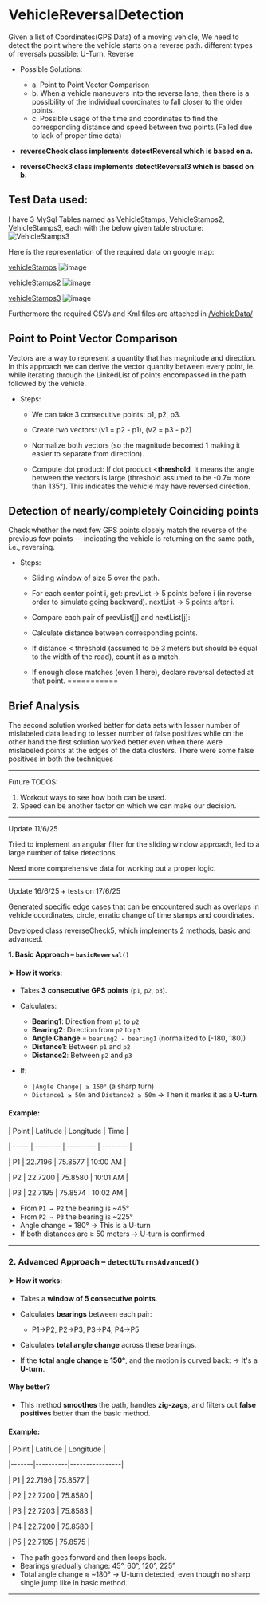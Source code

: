 # VehicleReversalDetection
Given a list of Coordinates(GPS Data) of a moving vehicle, We need to detect  the point where the vehicle starts on a reverse path.
different types of reversals possible: U-Turn, Reverse

* Possible Solutions: 

	* a. Point to Point Vector Comparison
	* b. When a vehicle maneuvers into the reverse lane, then there is a possibility of the individual coordinates to fall closer to the older points.
	* c. Possible usage of the time and coordinates to find the corresponding distance and speed between two points.(Failed due to lack of proper time data)

* **reverseCheck class implements detectReversal which is based on a.**
* **reverseCheck3 class implements detectReversal3 which is based on b.**

## Test Data used:
I have 3 MySql Tables named as VehicleStamps, VehicleStamps2, VehicleStamps3, each with the below given table structure:
![VehicleStamps3](https://github.com/user-attachments/assets/61521489-c8ec-443f-8fea-ccdb821e2219)


Here is the representation of the required data on google map: 

[vehicleStamps](https://www.google.com/maps/d/u/0/edit?mid=12mG_vCcJK-nh3DRrg33za-EdDM07SEo&usp=sharing)
![image](https://github.com/user-attachments/assets/acc87f48-ba95-417c-965f-8332bd69ac79)

[vehicleStamps2](https://www.google.com/maps/d/u/0/edit?mid=1PUmuwE3ULFQCK-3EKHDWxPnTDPfDv6w&usp=sharing)
![image](https://github.com/user-attachments/assets/bbc1d78d-8657-4038-8a35-fd2e9842b0d7)

[vehicleStamps3](https://www.google.com/maps/d/u/0/edit?mid=17SoGYsjML2vbNBFjjcVcR9sTnDNfDq8&usp=sharing)
![image](https://github.com/user-attachments/assets/994387b1-0f7f-4e3d-828e-97a245cb229e)

Furthermore the required CSVs and Kml files are attached in [/VehicleData/]() 

## Point to Point Vector Comparison
Vectors are a way to represent a quantity that has magnitude and direction.
In this approach we can derive the vector quantity between every point, ie. while iterating through the LinkedList of points encompassed in the path followed by the vehicle.

* Steps:

	* We can take 3 consecutive points: p1, p2, p3.

	* Create two vectors:   (v1 = p2 - p1),              (v2 = p3 - p2)

	* Normalize both vectors (so the magnitude becomed 1 making it easier to separate from direction).

	* Compute dot product: If dot product <**threshold**, it means the angle between the vectors is large (threshold assumed to be -0.7≈ more than 135°). This indicates the vehicle may have reversed direction.

 ## Detection of nearly/completely Coinciding points 
Check whether the next few GPS points closely match the reverse of the previous few points — indicating the vehicle is returning on the same path, i.e., reversing.
 * Steps:
   	* Sliding window of size 5 over the path.

	* For each center point i, get: prevList → 5 points before i (in reverse order to simulate going backward). nextList → 5 points after i.
	* Compare each pair of prevList[j] and nextList[j]:
	* Calculate distance between corresponding points.
	* If distance < threshold (assumed to be 3 meters but should be equal to the width of the road), count it as a match.
	* If enough close matches (even 1 here), declare reversal detected at that point.
===========

## Brief Analysis

The second solution worked better for data sets with lesser number of mislabeled data leading to lesser number of false positives while on the other hand the first solution worked better even when there were mislabeled points at the edges of the data clusters.
There were some false positives in both the techniques

---------------------------------------------------------------------------------


Future TODOS:
1. Workout ways to see how both can be used.
2. Speed can be another factor on which we can make our decision.

---------------------------------------------------------------------------------

Update 11/6/25

Tried to implement an angular filter for the sliding window approach, led to a large number of false detections.  

Need more comprehensive data for working out a proper logic.

---------------------------------------------------------------------------------

Update 16/6/25 + tests on 17/6/25

Generated specific edge cases that can be encountered such as overlaps in vehicle coordinates, circle, erratic change of time stamps and coordinates.

Developed class reverseCheck5, which implements 2 methods, basic and advanced.

**1. Basic Approach – `basicReversal()`**

#### ➤ How it works:

* Takes **3 consecutive GPS points** (`p1`, `p2`, `p3`).
* Calculates:

  * **Bearing1**: Direction from `p1` to `p2`
  * **Bearing2**: Direction from `p2` to `p3`
  * **Angle Change** = `bearing2 - bearing1` (normalized to \[-180, 180])
  * **Distance1**: Between `p1` and `p2`
  * **Distance2**: Between `p2` and `p3`
* If:

  * `|Angle Change| ≥ 150°` (a sharp turn)
  * `Distance1 ≥ 50m` and `Distance2 ≥ 50m`
    → Then it marks it as a **U-turn**.

####  Example:

| Point | Latitude | Longitude | Time     |

| ----- | -------- | --------- | -------- |

| P1    | 22.7196  | 75.8577   | 10:00 AM |

| P2    | 22.7200  | 75.8580   | 10:01 AM |

| P3    | 22.7195  | 75.8574   | 10:02 AM |

* From `P1 → P2` the bearing is \~45°
* From `P2 → P3` the bearing is \~225°
* Angle change = 180° → This is a U-turn
* If both distances are ≥ 50 meters →  U-turn is confirmed

---

### **2. Advanced Approach – `detectUTurnsAdvanced()`**

#### ➤ How it works:

* Takes a **window of 5 consecutive points**.
* Calculates **bearings** between each pair:

  * P1→P2, P2→P3, P3→P4, P4→P5
* Calculates **total angle change** across these bearings.
* If the **total angle change ≥ 150°**, and the motion is curved back:
  → It's a **U-turn**.

#### Why better?

* This method **smoothes** the path, handles **zig-zags**, and filters out **false positives** better than the basic method.

#### Example:

| Point | Latitude | Longitude |

|-------|----------|----------------|

| P1    | 22.7196  | 75.8577   |

| P2    | 22.7200  | 75.8580   |

| P3    | 22.7203  | 75.8583   |

| P4    | 22.7200  | 75.8580   |

| P5    | 22.7195  | 75.8575   |

* The path goes forward and then loops back.
* Bearings gradually change: 45°, 60°, 120°, 225°
* Total angle change ≈ \~180°
  →  U-turn detected, even though no sharp single jump like in basic method.



---------------------------------------------------------------------------------
